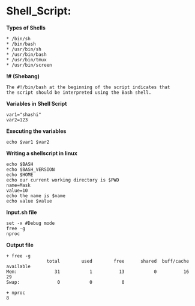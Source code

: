 # Shell_Script:
**Types of Shells**

```
* /bin/sh
* /bin/bash
* /usr/bin/sh
* /usr/bin/bash
* /usr/bin/tmux
* /usr/bin/screen
```
**!# (Shebang)**
```
The #!/bin/bash at the beginning of the script indicates that
the script should be interpreted using the Bash shell.
```

**Variables in Shell Script**
```
var1="shashi"
var2=123
```
**Executing the variables**
```
echo $var1 $var2
```

**Writing a shellscript in linux**
```
echo $BASH
echo $BASH_VERSION
echo $HOME
echo our current working directory is $PWD
name=Mask
value=10
echo the name is $name
echo value $value
```
**Input.sh file**
```
set -x #Debug mode
free -g
nproc
```
**Output file**
```
+ free -g
               total        used        free      shared  buff/cache   available
Mem:              31           1          13           0          16          29
Swap:              0           0           0

+ nproc
8
```

